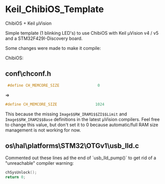 # Keil_ChibiOS_Template

ChibiOS + Keil µVision

Simple template (1 blinking LED's) to use ChibiOS with Keil µVision v4 / v5 and a STM32F429I-Discovery board.

Some changes were made to make it compile:

ChibiOS:

conf\chconf.h
-------------
```c++
 #define CH_MEMCORE_SIZE                 0
```
=> 
```c++
#define CH_MEMCORE_SIZE                 1024
```
This because the missing `Image$$RW_IRAM1$$ZI$$Limit` and `Image$$RW_IRAM2$$Base` definitions in the latest µVision compilers.
Feel free to change this value, but don't set it to 0 because automatic/full RAM size management is not working for now. 

os\hal\platforms\STM32\OTGv1\usb_lld.c
--------------------------------------
Commented out these lines ad the end of ´usb_lld_pump()´ to get rid of a "unreachable" compiler warning:
```c++
chSysUnlock();
return 0;
```
